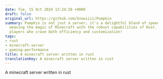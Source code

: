 ```yaml
---
date: Tue, 15 Oct 2024 13:24:28 +0000
draft: false
original_url: https://github.com/Snowiiii/Pumpkin
summary: Pumpkin is not just a server; it's a delightful blend of speed and safety,
  weaving the magic of Minecraft with the robust capabilities of Rust. Perfect for
  players who crave both efficiency and customization!
tags:
- rust
- minecraft-server
- gaming-performance
title: A minecraft server written in rust
translationKey: A minecraft server written in rust
---
```


A minecraft server written in rust